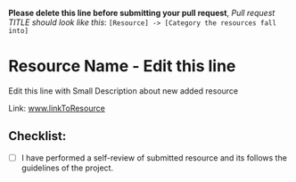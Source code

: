 **Please delete this line before submitting your pull request**, _Pull request TITLE should look like this_: `[Resource] -> [Category the resources fall into]`

# Resource Name - Edit this line

Edit this line with Small Description about new added resource

Link: www.linkToResource

## Checklist:

- [ ] I have performed a self-review of submitted resource and its follows the guidelines of the project.
